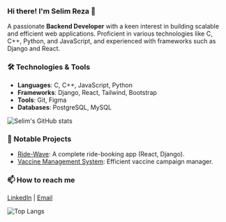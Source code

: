### Hi there! I'm Selim Reza 👋
A passionate **Backend Developer** with a keen interest in building scalable and efficient web applications. Proficient in various technologies like C, C++, Python, and JavaScript, and experienced with frameworks such as Django and React.

### 🛠️ Technologies & Tools
- **Languages**: C, C++, JavaScript, Python
- **Frameworks**: Django, React, Tailwind, Bootstrap
- **Tools**: Git, Figma
- **Databases**: PostgreSQL, MySQL

![Selim's GitHub stats](https://github-readme-stats.vercel.app/api?username=mohammadSelimReza&show_icons=true&theme=radical)

### 🚀 Notable Projects
- [Ride-Wave](https://github.com/mohammadSelimReza/Ride_wave_client): A complete ride-booking app (React, Django).
- [Vaccine Management System](https://github.com/mohammadSelimReza/Vaccine_Management_System): Efficient vaccine campaign manager.

### 📫 How to reach me
[LinkedIn](https://www.linkedin.com/in/selim-reza-a38a37318/) | [Email](mailto:selimreza@gmail.com)

![Top Langs](https://github-readme-stats.vercel.app/api/top-langs/?username=mohammadSelimReza&layout=compact)

<!--
**mohammadSelimReza/mohammadSelimReza** is a ✨ _special_ ✨ repository because its `README.md` (this file) appears on your GitHub profile.

Here are some ideas to get you started:

- 🔭 I’m currently working on ...
- 🌱 I’m currently learning ...
- 👯 I’m looking to collaborate on ...
- 🤔 I’m looking for help with ...
- 💬 Ask me about ...
- 📫 How to reach me: ...
- 😄 Pronouns: ...
- ⚡ Fun fact: ...
-->
